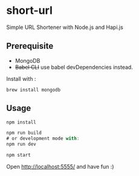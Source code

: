 # short-url
Simple URL Shortener with Node.js and Hapi.js


## Prerequisite

- MongoDB
- ~~Babel CLI~~ use babel devDependencies instead.

Install with : 

```
brew install mongodb
```

## Usage

```js
npm install

npm run build
# or development mode with:
npm run dev

npm start
```

Open [http://localhost:5555/](http://localhost:5555) and have fun :)

